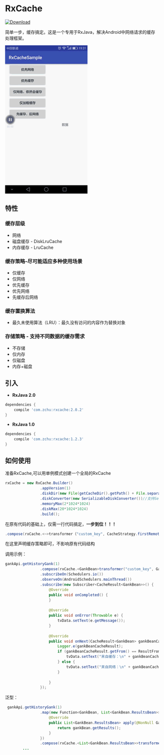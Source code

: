# RxCache

[ ![Download](https://api.bintray.com/packages/zchu/maven/rxcache/images/download.svg) ](https://bintray.com/zchu/maven/rxcache/_latestVersion)

简单一步，缓存搞定。这是一个专用于RxJava，解决Android中网络请求的缓存处理框架。

<img src="/screenshots/s0.gif" alt="screenshot" title="screenshot" width="270" height="486" />

## 特性
### 缓存层级
* 网络
* 磁盘缓存 - DiskLruCache
* 内存缓存 - LruCache

### 缓存策略-尽可能适应多种使用场景
* 仅缓存
* 仅网络
* 优先缓存
* 优先网络
* 先缓存后网络

### 缓存置换算法
* 最久未使用算法（LRU）：最久没有访问的内容作为替换对象

### 存储策略 - 支持不同数据的缓存需求
* 不存储
* 仅内存
* 仅磁盘
* 内存+磁盘

## 引入
* **RxJava 2.0**
```groovy
dependencies {
	compile 'com.zchu:rxcache:2.0.2'
}
```
* **RxJava 1.0**
```groovy
dependencies {
	compile 'com.zchu:rxcache:1.2.3'
}
```

## 如何使用
准备RxCache,可以用单例模式创建一个全局的RxCache
```java
rxCache = new RxCache.Builder()
                .appVersion(1)
                .diskDir(new File(getCacheDir().getPath() + File.separator + "data-cache"))
                .diskConverter(new SerializableDiskConverter())//支持Serializable、Json(GsonDiskConverter)
                .memoryMax(2*1024*1024)
                .diskMax(20*1024*1024)
                .build();
```
在原有代码的基础上，仅需一行代码搞定，**一步到位！！！**
```java
.compose(rxCache.<~>transformer（"custom_key", CacheStrategy.firstRemote()))
```
在这里声明缓存策略即可，不影响原有代码结构

调用示例：
```java
gankApi.getHistoryGank(1)
                .compose(rxCache.<GankBean>transformer("custom_key", GankBean.class,strategy))
                .subscribeOn(Schedulers.io())
                .observeOn(AndroidSchedulers.mainThread())
                .subscribe(new Subscriber<CacheResult<GankBean>>() {
                    @Override
                    public void onCompleted() {
                    }

                    @Override
                    public void onError(Throwable e) {
                        tvData.setText(e.getMessage());
                    }

                    @Override
                    public void onNext(CacheResult<GankBean> gankBeanCacheResult) {
                        Logger.e(gankBeanCacheResult);
                        if (gankBeanCacheResult.getFrom() == ResultFrom.Cache) {
                            tvData.setText("来自缓存：\n" + gankBeanCacheResult.toString());
                        } else {
                            tvData.setText("来自网络：\n" + gankBeanCacheResult.toString());
                        }

                    }
                });

```
泛型：
```java
 gankApi.getHistoryGank(1)
                .map(new Function<GankBean, List<GankBean.ResultsBean>>() {
                    @Override
                    public List<GankBean.ResultsBean> apply(@NonNull GankBean gankBean) throws Exception {
                        return gankBean.getResults();
                    }
                })
                .compose(rxCache.<List<GankBean.ResultsBean>>transformer("custom_key", new TypeToken<List<GankBean.ResultsBean>>() {}.getType(), strategy))
		...
```



